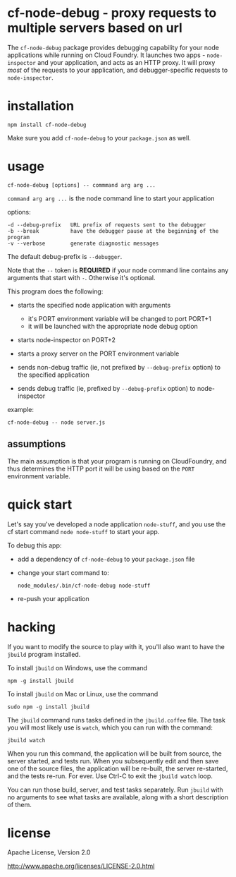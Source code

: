 cf-node-debug - proxy requests to multiple servers based on url
================================================================================

The `cf-node-debug` package provides debugging capability for your node
applications while running on Cloud Foundry.  It launches two apps -
`node-inspector` and your application, and acts as an HTTP proxy.  It will
proxy *most* of the requests to your application, and debugger-specific
requests to `node-inspector`.



installation
================================================================================

    npm install cf-node-debug

Make sure you add `cf-node-debug` to your `package.json` as well.



usage
================================================================================

    cf-node-debug [options] -- commmand arg arg ...

`command arg arg ...` is the node command line to start your application

options:

    -d --debug-prefix   URL prefix of requests sent to the debugger
    -b --break          have the debugger pause at the beginning of the program
    -v --verbose        generate diagnostic messages

The default debug-prefix is `--debugger`.

Note that the `--` token is **REQUIRED** if your node command line
contains any arguments that start with `-`.  Otherwise it's optional.

This program does the following:

- starts the specified node application with arguments
  - it's PORT environment variable will be changed to port PORT+1
  - it will be launched with the appropriate node debug option

- starts node-inspector on PORT+2

- starts a proxy server on the PORT environment variable

- sends non-debug traffic (ie, not prefixed by `--debug-prefix` option) to
  the specified application

- sends debug traffic (ie, prefixed by `--debug-prefix` option) to
  node-inspector

example:

    cf-node-debug -- node server.js

assumptions
--------------------------------------------------------------------------------

The main assumption is that your program is running on CloudFoundry, and thus
determines the HTTP port it will be using based on the `PORT` environment
variable.



quick start
================================================================================

Let's say you've developed a node application `node-stuff`, and you use the
cf start command `node node-stuff` to start your app.  

To debug this app:

* add a dependency of `cf-node-debug` to your `package.json` file

* change your start command to:

      node_modules/.bin/cf-node-debug node-stuff

* re-push your application



hacking
================================================================================

If you want to modify the source to play with it, you'll also want to have the
`jbuild` program installed.

To install `jbuild` on Windows, use the command

    npm -g install jbuild

To install `jbuild` on Mac or Linux, use the command

    sudo npm -g install jbuild

The `jbuild` command runs tasks defined in the `jbuild.coffee` file.  The
task you will most likely use is `watch`, which you can run with the
command:

    jbuild watch

When you run this command, the application will be built from source, the server
started, and tests run.  When you subsequently edit and then save one of the
source files, the application will be re-built, the server re-started, and the
tests re-run.  For ever.  Use Ctrl-C to exit the `jbuild watch` loop.

You can run those build, server, and test tasks separately.  Run `jbuild`
with no arguments to see what tasks are available, along with a short
description of them.



license
================================================================================

Apache License, Version 2.0

<http://www.apache.org/licenses/LICENSE-2.0.html>
